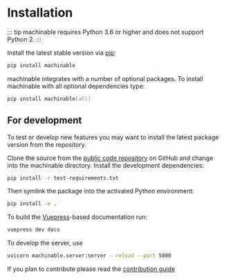 # Installation

::: tip
machinable requires Python 3.6 or higher and does not support Python 2.
:::

Install the latest stable version via [pip](http://www.pip-installer.org/):

```bash
pip install machinable
```

machinable integrates with a number of optional packages. To install machinable with all optional dependencies type:

```bash
pip install machinable[all]
```


## For development

To test or develop new features you may want to install the latest package version from the repository.

Clone the source from the [public code repository](https://github.com/machinable-org/machinable) on GitHub and change into the machinable directory. Install the development dependencies:

```bash
pip install -r test-requirements.txt
```
Then symlink the package into the activated Python environment:
```bash
pip install -e .
```
To build the [Vuepress](https://vuepress.vuejs.org)-based documentation run:

```bash
vuepress dev docs
```

To develop the server, use
```bash
uvicorn machinable.server:server --reload --port 5000
```

If you plan to contribute please read the [contribution guide](../miscellaneous/contribution-guide.md)
